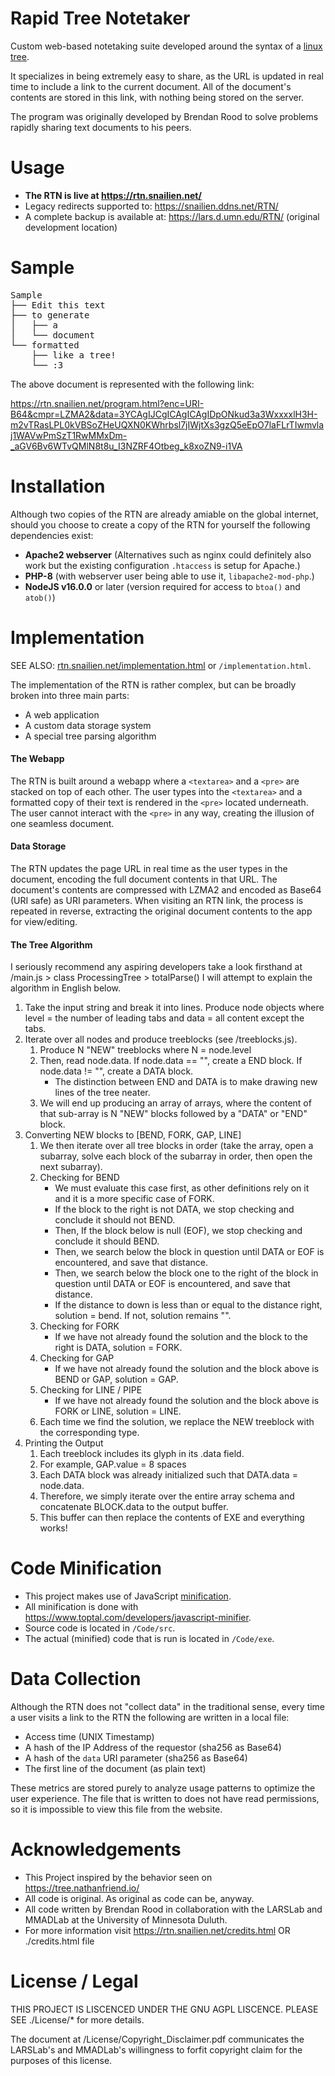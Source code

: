 # Rapid Tree Notetaker
 Custom web-based notetaking suite developed around the syntax of a [linux tree](https://en.wikipedia.org/wiki/Tree_(command)).
 
 It specializes in being extremely easy to share, as the URL is updated in real time to include a link to the current document. All of the document's contents are stored in this link, with nothing being stored on the server.

 The program was originally developed by Brendan Rood to solve problems rapidly sharing text documents to his peers.

# Usage
 - **The RTN is live at https://rtn.snailien.net/**
 - Legacy redirects supported to: https://snailien.ddns.net/RTN/
 - A complete backup is available at: https://lars.d.umn.edu/RTN/ (original development location)

# Sample
<pre>
Sample
├── ​Edit this text
├── ​to generate
│   ​├── ​a
│   ​└── ​document
└── ​formatted
    ​├── ​like a tree!
    ​└── ​:3
</pre>
 The above document is represented with the following link:

 https://rtn.snailien.net/program.html?enc=URI-B64&cmpr=LZMA2&data=3YCAgIJCgICAgICAgIDpONkud3a3WxxxxlH3H-m2vTRasLPL0kVBSoZHeUQXN0KWhrbsl7jIWjtXs3gzQ5eEpO7laFLrTIwmvlaj1WAVwPmSzT1RwMMxDm-_aGV6Bv6WTvQMlN8t8u_I3NZRF4Otbeg_k8xoZN9-i1VA

# Installation
 Although two copies of the RTN are already amiable on the global internet, should you choose to create a copy of the RTN for yourself the following dependencies exist:
  - **Apache2 webserver** (Alternatives such as nginx could definitely also work but the existing configuration `.htaccess` is setup for Apache.)
  - **PHP-8** (with webserver user being able to use it, `libapache2-mod-php`.)
  - **NodeJS v16.0.0** or later (version required for access to `btoa()` and `atob()`)

# Implementation
 SEE ALSO: [rtn.snailien.net/implementation.html](https://rtn.snailien.net/implementation.html) or `/implementation.html`.

 The implementation of the RTN is rather complex, but can be broadly broken into three main parts:
  - A web application
  - A custom data storage system
  - A special tree parsing algorithm
  
 #### The Webapp
  The RTN is built around a webapp where a `<textarea>` and a `<pre>` are stacked on top of each other. The user types into the `<textarea>` and a formatted copy of their text is rendered in the `<pre>` located underneath. The user cannot interact with the `<pre>` in any way, creating the illusion of one seamless document.

 #### Data Storage
  The RTN updates the page URL in real time as the user types in the document, encoding the full document contents in that URL. The document's contents are compressed with LZMA2 and encoded as Base64 (URI safe) as URI parameters. When visiting an RTN link, the process is repeated in reverse, extracting the original document contents to the app for view/editing.

 #### The Tree Algorithm
  I seriously recommend any aspiring developers take a look firsthand at /main.js > class ProcessingTree > totalParse()
  I will attempt to explain the algorithm in English below.

 1. Take the input string and break it into lines. Produce node objects where level = the number of leading tabs and data = all content except the tabs.
 2. Iterate over all nodes and produce treeblocks (see /treeblocks.js).
    1. Produce N "NEW" treeblocks where N = node.level
    2. Then, read node.data. If node.data == "", create a END block. If node.data != "", create a DATA block.
       - The distinction between END and DATA is to make drawing new lines of the tree neater.
    3. We will end up producing an array of arrays, where the content of that sub-array is N "NEW" blocks followed by a "DATA" or "END" block.
 3. Converting NEW blocks to [BEND, FORK, GAP, LINE]
    1. We then iterate over all tree blocks in order (take the array, open a subarray, solve each block of the subarray in order, then open the next subarray).
    2. Checking for BEND
       - We must evaluate this case first, as other definitions rely on it and it is a more specific case of FORK.
       - If the block to the right is not DATA, we stop checking and conclude it should not BEND.
       - Then, If the block below is null (EOF), we stop checking and conclude it should BEND.
       - Then, we search below the block in question until DATA or EOF is encountered, and save that distance.
       - Then, we search below the block one to the right of the block in question until DATA or EOF is encountered, and save that distance.
       - If the distance to down is less than or equal to the distance right, solution = bend. If not, solution remains "".
    3. Checking for FORK
       - If we have not already found the solution and the block to the right is DATA, solution = FORK.
    4. Checking for GAP
       - If we have not already found the solution and the block above is BEND or GAP, solution = GAP.
    5. Checking for LINE / PIPE
       - If we have not already found the solution and the block above is FORK or LINE, solution = LINE.
    6. Each time we find the solution, we replace the NEW treeblock with the corresponding type.
 4. Printing the Output
    1. Each treeblock includes its glyph in its .data field.
    2. For example, GAP.value = 8 spaces
    3. Each DATA block was already initialized such that DATA.data = node.data.
    4. Therefore, we simply iterate over the entire array schema and concatenate BLOCK.data to the output buffer.
    5. This buffer can then replace the contents of EXE and everything works!

# Code Minification
 - This project makes use of JavaScript [minification](https://en.wikipedia.org/wiki/Minification_(programming)).
 - All minification is done with https://www.toptal.com/developers/javascript-minifier.
 - Source code is located in `/Code/src`.
 - The actual (minified) code that is run is located in `/Code/exe`.

# Data Collection
 Although the RTN does not "collect data" in the traditional sense, every time a user visits a link to the RTN the following are written in a local file:
 - Access time (UNIX Timestamp)
 - A hash of the IP Address of the requestor (sha256 as Base64)
 - A hash of the `data` URI parameter (sha256 as Base64)
 - The first line of the document (as plain text)

 These metrics are stored purely to analyze usage patterns to optimize the user experience. The file that is written to does not have read permissions, so it is impossible to view this file from the website.

# Acknowledgements
 - This Project inspired by the behavior seen on https://tree.nathanfriend.io/
 - All code is original. As original as code can be, anyway.
 - All code written by Brendan Rood in collaboration with the LARSLab and MMADLab at the University of Minnesota Duluth.
 - For more information visit https://rtn.snailien.net/credits.html OR ./credits.html file

# License / Legal
 THIS PROJECT IS LISCENCED UNDER THE GNU AGPL LISCENCE. PLEASE SEE ./License/* for more details.
 
 The document at /License/Copyright_Disclaimer.pdf communicates the LARSLab's and MMADLab's willingness to forfit copyright claim for the purposes of this license.